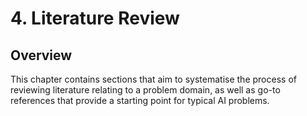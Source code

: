 # 4. Literature Review

## Overview

This chapter contains sections that aim to systematise the process of reviewing literature relating to a problem domain, as well as go-to references that provide a starting point for typical AI problems.